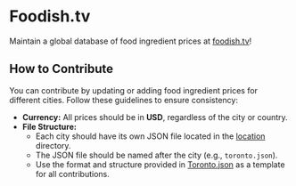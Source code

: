 # Foodish.tv  
Maintain a global database of food ingredient prices at [foodish.tv](https://foodish.tv)!  

## How to Contribute  
You can contribute by updating or adding food ingredient prices for different cities. Follow these guidelines to ensure consistency:

- **Currency:** All prices should be in **USD**, regardless of the city or country.  
- **File Structure:**  
  - Each city should have its own JSON file located in the [location](https://github.com/kekinomi/foodish-db/tree/1e2831584d082fef6199f57a6a35b911599207ab/location) directory.  
  - The JSON file should be named after the city (e.g., `toronto.json`).  
  - Use the format and structure provided in [Toronto.json](https://github.com/kekinomi/foodish-db/blob/main/location/toronto.json) as a template for all contributions.  
